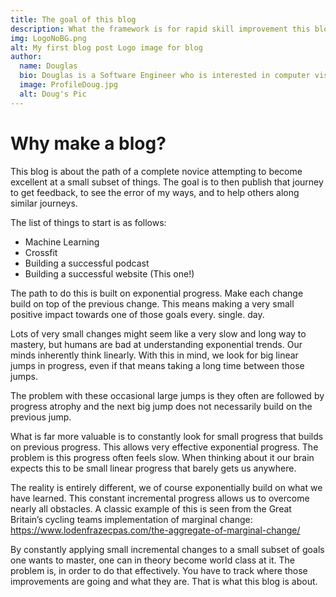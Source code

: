 ```yaml
---
title: The goal of this blog
description: What the framework is for rapid skill improvement this blog is about.
img: LogoNoBG.png
alt: My first blog post Logo image for blog
author:
  name: Douglas
  bio: Douglas is a Software Engineer who is interested in computer vision and our quest for strong AI. He also is constantly looking for ways to push the envelope of his personal mental and physical fitness.
  image: ProfileDoug.jpg
  alt: Doug's Pic
---
```


# Why make a blog?

This blog is about the path of a complete novice attempting to become excellent at a small subset of things. The goal is to then publish that journey to get feedback, to see the error of my ways, and to help others along similar journeys. 

The list of things to start is as follows:

* Machine Learning
* Crossfit
* Building a successful podcast
* Building a successful website (This one!)

The path to do this is built on exponential progress. Make each change build on top of the previous change. This means making a very small positive impact towards one of those goals every. single. day.

Lots of very small changes might seem like a very slow and long way to mastery, but humans are bad at understanding exponential trends. Our minds inherently think linearly. With this in mind, we look for big linear jumps in progress, even if that means taking a long time between those jumps.

The problem with these occasional large jumps is they often are followed by progress atrophy and the next big jump does not necessarily build on the previous jump. 

What is far more valuable is to constantly look for small progress that builds on previous progress. This allows very effective exponential progress. The problem is this progress often feels slow. When thinking about it our brain expects this to be small linear progress that barely gets us anywhere. 

The reality is entirely different, we of course exponentially build on what we have learned. This constant incremental progress allows us to overcome nearly all obstacles. A classic example of this is seen from the Great Britain’s cycling teams implementation of marginal change: https://www.lodenfrazecpas.com/the-aggregate-of-marginal-change/

By constantly applying small incremental changes to a small subset of goals one wants to master, one can in theory become world class at it. The problem is, in order to do that effectively. You have to track where those improvements are going and what they are. That is what this blog is about.
